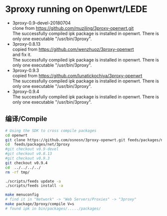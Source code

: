 3proxy running on Openwrt/LEDE
===

* 3proxy-0.9-devel-20180704   
  clone from https://github.com/muziling/3proxy-openwrt.git   
  The successfully compiled ipk package is installed in openwrt. There is only one executable "/usr/bin/3proxy".  
* 3proxy-0.8.13   
  copied from https://github.com/wenzhuoz/3proxy-openwrt   
  and fix it.  
  The successfully compiled ipk package is installed in openwrt. There is only one executable "/usr/bin/3proxy".  
* 3proxy-0.9.3   
  copied from https://github.com/lunatickochiya/3proxy-openwrt   
  The successfully compiled ipk package is installed in openwrt. There is only one executable "/usr/bin/3proxy".  
* 3proxy-0.9.4   
  The successfully compiled ipk package is installed in openwrt. There is only one executable "/usr/bin/3proxy".  

编译/Compile
---

```bash
# Using the SDK to cross compile packages
cd openwrt
git clone https://github.com/osnosn/3proxy-openwrt.git feeds/packages/net/3proxy
cd  feeds/packages/net/3proxy
#git checkout v0.9-devel
#git checkout v0.8.13
#git checkout v0.9.3
git checkout v0.9.4
cd  ../../../../
rm -rf tmp/

./scripts/feeds update -a
./scripts/feeds install -a

make menuconfig
# find it in "Network" -> "Web Servers/Proxies" -> "3proxy"
make package/3proxy/compile V=s
# found ipk in bin/packages/...../packages/
```
